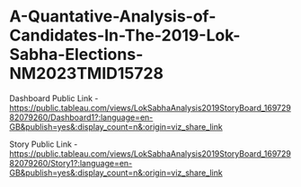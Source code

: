 # A-Quantative-Analysis-of-Candidates-In-The-2019-Lok-Sabha-Elections-NM2023TMID15728


Dashboard Public Link -https://public.tableau.com/views/LokSabhaAnalysis2019StoryBoard_16972982079260/Dashboard1?:language=en-GB&publish=yes&:display_count=n&:origin=viz_share_link

Story Public Link -https://public.tableau.com/views/LokSabhaAnalysis2019StoryBoard_16972982079260/Story1?:language=en-GB&publish=yes&:display_count=n&:origin=viz_share_link
